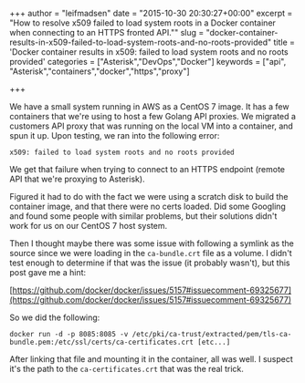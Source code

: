 +++
author = "leifmadsen"
date = "2015-10-30 20:30:27+00:00"
excerpt = "How to resolve x509 failed to load system roots in a Docker container when
  connecting to an HTTPS fronted API.""
slug = "docker-container-results-in-x509-failed-to-load-system-roots-and-no-roots-provided"
title = 'Docker container results in x509: failed to load system roots and no roots
  provided'
categories = ["Asterisk","DevOps","Docker"]
keywords = ["api", "Asterisk","containers","docker","https","proxy"]

+++

We have a small system running in AWS as a CentOS 7 image. It has a few containers that we're using to host a few Golang API proxies. We migrated a customers API proxy that was running on the local VM into a container, and spun it up. Upon testing, we ran into the following error:

```
x509: failed to load system roots and no roots provided
```

We get that failure when trying to connect to an HTTPS endpoint (remote API that we're proxying to Asterisk).

Figured it had to do with the fact we were using a scratch disk to build the container image, and that there were no certs loaded. Did some Googling and found some people with similar problems, but their solutions didn't work for us on our CentOS 7 host system.

Then I thought maybe there was some issue with following a symlink as the source since we were loading in the `ca-bundle.crt` file as a volume. I didn't test enough to determine if that was the issue (it probably wasn't), but this post gave me a hint:

[https://github.com/docker/docker/issues/5157#issuecomment-69325677](https://github.com/docker/docker/issues/5157#issuecomment-69325677)

So we did the following:

```
docker run -d -p 8085:8085 -v /etc/pki/ca-trust/extracted/pem/tls-ca-bundle.pem:/etc/ssl/certs/ca-certificates.crt [etc...]
```

After linking that file and mounting it in the container, all was well. I suspect it's the path to the `ca-certificates.crt` that was the real trick.
